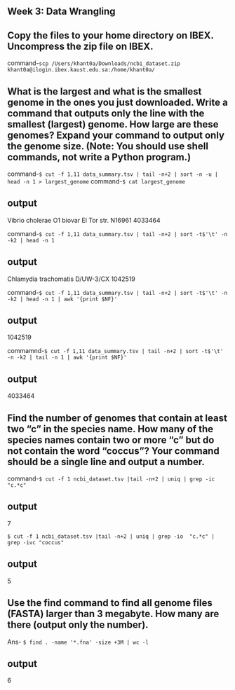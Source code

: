## Week 3: Data Wrangling

## Copy the files to your home directory on IBEX. Uncompress the zip file on IBEX.
command-```scp /Users/khant0a/Downloads/ncbi_dataset.zip khant0a@ilogin.ibex.kaust.edu.sa:/home/khant0a/```

## What is the largest and what is the smallest genome in the ones you just downloaded. Write a command that outputs only the line with the smallest (largest) genome. How large are these genomes? Expand your command to output only the genome size. (Note: You should use shell commands, not write a Python program.)
command-```$ cut -f 1,11 data_summary.tsv | tail -n+2 | sort -n -u | head -n 1 > largest_genome```
command-```$ cat largest_genome```
## output 
Vibrio cholerae O1 biovar El Tor str. N16961	4033464

command-```$ cut -f 1,11 data_summary.tsv | tail -n+2 | sort -t$'\t' -n -k2 | head -n 1```
## output 
Chlamydia trachomatis D/UW-3/CX	1042519

command-```$ cut -f 1,11 data_summary.tsv | tail -n+2 | sort -t$'\t' -n -k2 | head -n 1 | awk '{print $NF}'```
## output 
1042519

commamnd-```$ cut -f 1,11 data_summary.tsv | tail -n+2 | sort -t$'\t' -n -k2 | tail -n 1 | awk '{print $NF}'```
## output 
4033464

## Find the number of genomes that contain at least two “c” in the species name. How many of the species names contain two or more “c” but do not contain the word “coccus”? Your command should be a single line and output a number.

command-```$ cut -f 1 ncbi_dataset.tsv |tail -n+2 | uniq | grep -ic  "c.*c"```
## output 
7

```$ cut -f 1 ncbi_dataset.tsv |tail -n+2 | uniq | grep -io  "c.*c" | grep -ivc "coccus"```
## output
5

## Use the find command to find all genome files (FASTA) larger than 3 megabyte. How many are there (output only the number).
Ans- ```$ find . -name '*.fna' -size +3M | wc -l```
## output
6

